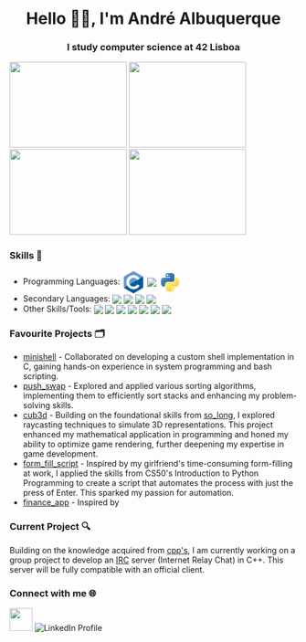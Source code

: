 <h1 align="center">Hello 👋🏼, I'm André Albuquerque</h1>
<h3 align="center">I study computer science at 42 Lisboa</h3>

<p align="left">
  <img src="https://media2.giphy.com/media/v1.Y2lkPTc5MGI3NjExa3pmcXllOTZjbjF3b2Rlc3Nzd3k3NzI2Y3o5cnpmbGpjYm8yb2NyNSZlcD12MV9pbnRlcm5hbF9naWZfYnlfaWQmY3Q9cw/IeRw5kXQYjNYTySeq8/giphy.gif" width="205" height="150">
  <img src="https://media2.giphy.com/media/v1.Y2lkPTc5MGI3NjExZTVyOHBuOTFkdDl4ZHV3YnIwa3NrMXpidXk1ajllMzQ5MGR1NGN4ZiZlcD12MV9pbnRlcm5hbF9naWZfYnlfaWQmY3Q9cw/hid94QWWQZAijc8a7w/giphy.gif" width="205" height="150">
  <img src="https://media4.giphy.com/media/v1.Y2lkPTc5MGI3NjExNDVmZ3h2OHNkbm44ZzV0dWI4NHg0aXh2dHh1Y29lbW44dzJ6M3JkZSZlcD12MV9pbnRlcm5hbF9naWZfYnlfaWQmY3Q9cw/QvpqTCiEcwtvx6wwJK/giphy.gif" width="205" height="150">
  <img src="https://media1.giphy.com/media/v1.Y2lkPTc5MGI3NjExNjdmdTcyNHJ1bWR1YnllZm5vdzAzeWJwY3VlMGhjOTV2djdoMXM0NCZlcD12MV9pbnRlcm5hbF9naWZfYnlfaWQmY3Q9cw/cOKnXRcJIznT3jT62W/giphy.gif" width="205" height="150">
</p>

<h3>Skills 🔨</h2>
<ul>
    <li>
      Programming Languages:
      <img src="https://raw.githubusercontent.com/devicons/devicon/55609aa5bd817ff167afce0d965585c92040787a/icons/c/c-original.svg" height="40" align="center"> 
      <img src="https://raw.githubusercontent.com/isocpp/logos/master/cpp_logo.png" height="40" align="center"> 
      <img src="https://raw.githubusercontent.com/devicons/devicon/master/icons/python/python-original.svg" height="40" align="center">
    <li>
      Secondary Languages:
      <img src="https://github.com/user-attachments/assets/11d5c6fc-ec96-4e69-94f6-fd780b7e6122" height="40" align="center">
      <img src="https://github.com/user-attachments/assets/eb90bc89-c10b-4bbd-ac13-d3ba8308bd63" height="40" align="center">
      <img src="https://github.com/user-attachments/assets/c3d1fb5c-d96c-495e-9af6-2f2a31e1eb84" height="40" align="center">
      <img src="https://github.com/user-attachments/assets/703d15e9-e1e3-479e-9eac-a5c801bbecb1" height="40" align="center">
    <li>
      Other Skills/Tools: 
        <img src="https://cdn-icons-png.flaticon.com/512/919/919853.png" height="40" align="center">
        <img src="https://github.com/user-attachments/assets/ccc28672-47b7-44bf-914e-6ad02c9238d1" height="40" align="center">
        <img src="https://github.com/sempostma/office365-icons/blob/master/png/1024/excel.png?raw=true" height="40" align="center">
        <img src="https://user-images.githubusercontent.com/25181517/192158606-7c2ef6bd-6e04-47cf-b5bc-da2797cb5bda.png" height="40" align="center">
        <img src="https://user-images.githubusercontent.com/25181517/192108891-d86b6220-e232-423a-bf5f-90903e6887c3.png" height="40" align="center">
        <img src="https://cdn3.iconfinder.com/data/icons/social-media-2169/24/social_media_social_media_logo_git-256.png" height="40" align="center">
        <img src="https://upload.wikimedia.org/wikipedia/commons/thumb/e/e9/Notion-logo.svg/2048px-Notion-logo.svg.png" height="40" align="center">
    </li>
</ul>

<h3 align="left">Favourite Projects 🗂️</h3>
<ul>
    <li><a href="https://github.com/AndrePortfolio/minishell">minishell</a> - Collaborated on developing a custom shell implementation in C, gaining hands-on experience in system programming and bash scripting.</li>
    <li><a href="https://github.com/AndrePortfolio/push_swap">push_swap</a> - Explored and applied various sorting algorithms, implementing them to efficiently sort stacks and enhancing my problem-solving skills.</li>
    <li><a href="https://github.com/AndrePortfolio/cub3d">cub3d</a> - Building on the foundational skills from <a href="https://github.com/AndrePortfolio/so_long">so_long</a>, I explored raycasting techniques to simulate 3D representations. This project enhanced my mathematical application in programming and honed my ability to optimize game rendering, further deepening my expertise in game development.
     <li><a href="https://github.com/AndrePortfolio/form_fill_script">form_fill_script</a> - Inspired by my girlfriend's time-consuming form-filling at work, I applied the skills from CS50's Introduction to Python Programming to create a script that automates the process with just the press of Enter. This sparked my passion for automation.
    <li><a href="https://git@github.com:AndrePortfolio/finance_app.git">finance_app</a> - Inspired by 
</ul>

<h3 align="left">Current Project 🔍</h3>
<p>
    Building on the knowledge acquired from <a href="https://github.com/AndrePortfolio/cpp_modules">cpp's</a>, I am currently working on a group project to develop an <a href="https://github.com/AndrePortfolio/ft_irc">IRC</a> server (Internet Relay Chat) in C++. This server will be fully compatible with an official client.
</p>

<h3 align="left">Connect with me 🌐</h3>
<p align="left">
  <a href="https://mail.google.com/mail/?view=cm&fs=1&to=fxandrealb@gmail.com" target="_blank" style="text-decoration: none; outline: none;">
    <img src="https://play-lh.googleusercontent.com/KSuaRLiI_FlDP8cM4MzJ23ml3og5Hxb9AapaGTMZ2GgR103mvJ3AAnoOFz1yheeQBBI=w240-h480-rw" height="40" width="40">
  </a>
  <a href="https://www.linkedin.com/in/andr%C3%A9-albuquerque/" target="_blank" style="text-decoration: none; outline: none;">
    <img src="https://upload.wikimedia.org/wikipedia/commons/thumb/8/81/LinkedIn_icon.svg/2048px-LinkedIn_icon.svg.png" alt="LinkedIn Profile" height="40" width="40">
  </a>
</p>
    </div>
